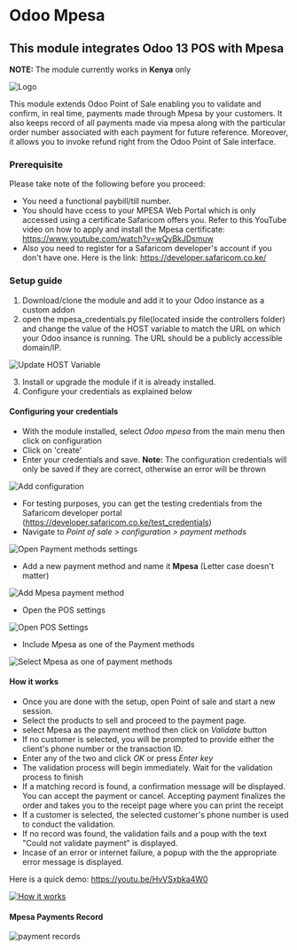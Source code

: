 # Odoo Mpesa 

## This module integrates Odoo 13 POS with Mpesa
**NOTE:** The module currently works in **Kenya** only

![Logo](https://res.cloudinary.com/da3jmmlpj/image/upload/v1601978344/Odoo-mpesa_hxbfik.png)

This module extends Odoo Point of Sale enabling you to validate and confirm, in real time, payments made through Mpesa by your customers. It also keeps record of all payments made via mpesa along with the particular order number associated with each payment for future reference. Moreover, it allows you to invoke refund right from the Odoo Point of Sale interface.

### Prerequisite

Please take note of the following before you proceed:
- You need a functional paybill/till number. 
- You should have ccess to your MPESA Web Portal which is only accessed using a certificate Safaricom offers you. Refer to this YouTube video on how to apply and install the Mpesa certificate: https://www.youtube.com/watch?v=wQyBkJDsmuw
- Also you need to register for a Safaricom developer's account if you don't have one. Here is the link: https://developer.safaricom.co.ke/
 
 
### Setup guide
1. Download/clone the module and add it to your Odoo instance as a custom addon
2. open the mpesa_credentials.py file(located inside the controllers folder) and change the value of the HOST variable to 
  match the URL on which your Odoo insance is running. The URL should be a publicly accessible domain/IP.

![Update HOST Variable](https://res.cloudinary.com/da3jmmlpj/image/upload/v1601978344/host_jzrdpn.png)

3. Install or upgrade the module if it is already installed.
4. Configure your credentials as explained below

#### Configuring your credentials
+ With the module installed, select *Odoo mpesa* from the main menu then click on configuration
+ Click on 'create' 
+ Enter your credentials and save. **Note:** The configuration credentials will only be saved if they are correct, otherwise an error will be thrown

![Add configuration](https://res.cloudinary.com/da3jmmlpj/image/upload/v1601978343/conf_uljyrb.png)

- For testing purposes, you can get the testing credentials from the Safaricom developer portal (https://developer.safaricom.co.ke/test_credentials)
- Navigate to *Point of sale > configuration > payment methods* 

![Open Payment methods settings](https://res.cloudinary.com/da3jmmlpj/image/upload/v1601978344/navigate-to-payment-method_dbrxoo.png)

- Add a new payment method and name it **Mpesa** (Letter case doesn't matter)

![Add Mpesa payment method](https://res.cloudinary.com/da3jmmlpj/image/upload/v1601978344/new_payment_method_lpadrv.png)

- Open the POS settings 

![Open POS Settings](https://res.cloudinary.com/da3jmmlpj/image/upload/v1601978345/open-pos-settings_xnitws.png)

- Include Mpesa as one of the Payment methods

![Select Mpesa as one of payment methods](https://res.cloudinary.com/da3jmmlpj/image/upload/v1601978345/selcect-payment-methods_uuxlwr.png)

#### How it works
- Once you are done with the setup, open Point of sale and start a new session.
- Select the products to sell and proceed to the payment page. 
- select Mpesa as the payment method then click on *Validate* button
- If no customer is selected, you will be prompted to provide either the client's phone number or the transaction ID.
- Enter any of the two and click *OK* or press *Enter key*
- The validation process will begin immediately. Wait for the validation process to finish
- If a matching record is found, a confirmation message will be displayed. You can accept the payment or cancel. Accepting payment finalizes the order and takes you to the receipt page where you can print the receipt
- If a customer is selected, the selected customer's phone number is used to conduct the validation.
- If no record was found, the validation fails and a poup with the text "Could not validate payment" is displayed.
- Incase of an error or internet failure, a popup with the the appropriate error message is displayed. 


Here is a quick demo: https://youtu.be/HvVSxbka4W0

[![How it works](https://res.cloudinary.com/da3jmmlpj/image/upload/v1601981654/demo_thumbnail_y3vbbi.png)](https://youtu.be/HvVSxbka4W0)

#### Mpesa Payments Record

![payment records](https://res.cloudinary.com/da3jmmlpj/image/upload/v1601982437/records_v1ewcu.png)
